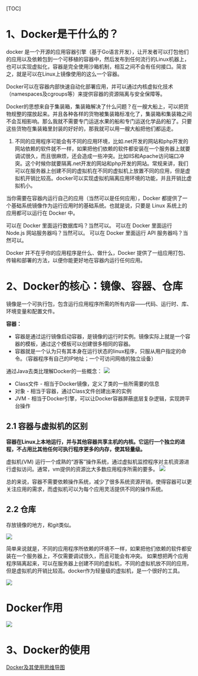 [TOC]

# 1、Docker是干什么的？
docker 是一个开源的应用容器引擎（基于Go语言开发），让开发者可以打包他们的应用以及依赖包到一个可移植的容器中，然后发布到任何流行的Linux机器上，也可以实现虚拟化，容器是完全使用沙箱机制，相互之间不会有任何接口。简言之，就是可以在Linux上镜像使用的这么一个容器。

Docker可以在容器内部快速自动化部署应用，并可以通过内核虚拟化技术（namespaces及cgroups等）来提供容器的资源隔离与安全保障等。

Docker的思想来自于集装箱，集装箱解决了什么问题？在一艘大船上，可以把货物规整的摆放起来。并且各种各样的货物被集装箱标准化了，集装箱和集装箱之间不会互相影响。那么我就不需要专门运送水果的船和专门运送化学品的船了。只要这些货物在集装箱里封装的好好的，那我就可以用一艘大船把他们都运走。

1. 不同的应用程序可能会有不同的应用环境，比如.net开发的网站和php开发的网站依赖的软件就不一样，如果把他们依赖的软件都安装在一个服务器上就要调试很久，而且很麻烦，还会造成一些冲突。比如IIS和Apache访问端口冲突。这个时候你就要隔离.net开发的网站和php开发的网站。常规来讲，我们可以在服务器上创建不同的虚拟机在不同的虚拟机上放置不同的应用，但是虚拟机开销比较高。docker可以实现虚拟机隔离应用环境的功能，并且开销比虚拟机小。

当你需要在容器内运行自己的应用（当然可以是任何应用），Docker 都提供了一个基础系统镜像作为运行应用时的基础系统。也就是说，只要是 Linux 系统上的应用都可以运行在 Docker 中。

可以在 Docker 里面运行数据库吗？当然可以。
可以在 Docker 里面运行 Node.js 网站服务器吗？当然可以。
可以在 Docker 里面运行 API 服务器吗？当然可以。

Docker 并不在乎你的应用程序是什么、做什么，Docker 提供了一组应用打包、传输和部署的方法，以便你能更好地在容器内运行任何应用。


# 2、Docker的核心：镜像、容器、仓库
镜像是一个可执行包，包含运行应用程序所需的所有内容——代码、运行时、库、环境变量和配置文件。

**容器：**

- 容器是通过运行镜像启动容器，是镜像的运行时实例。镜像实际上就是一个容器的模板，通过这个模板可以创建很多相同的容器。
- 容器就是一个认为只有其本身在运行状态的linux程序，只服从用户指定的命令。（容器程序有自己的IP地址；一个可访问网络的独立设备）



通过Java去类比理解Docker的一些概念：
![](https://img-blog.csdnimg.cn/20200128042708714.png?x-oss-process=image/watermark,type_ZmFuZ3poZW5naGVpdGk,shadow_10,text_aHR0cHM6Ly9ibG9nLmNzZG4ubmV0L0V2YW5fTGV1bmc=,size_16,color_FFFFFF,t_70)

- Class文件 - 相当于Docker镜像，定义了类的一些所需要的信息
- 对象 - 相当于容器，通过Class文件创建出来的实例
- JVM - 相当于Docker引擎，可以让Docker容器屏蔽底层复杂逻辑，实现跨平台操作

## 2.1 容器与虚拟机的区别
**容器在Linux上本地运行，并与其他容器共享主机的内核。它运行一个独立的进程，不占用比其他任何可执行程序更多的内存，使其轻量级。**

虚拟机(VM) 运行一个成熟的“游客”操作系统，通过虚拟机监控程序对主机资源进行虚拟访问。通常，vm提供的资源比大多数应用程序所需的要多。
![](https://img-blog.csdnimg.cn/20200128042721539.png?x-oss-process=image/watermark,type_ZmFuZ3poZW5naGVpdGk,shadow_10,text_aHR0cHM6Ly9ibG9nLmNzZG4ubmV0L0V2YW5fTGV1bmc=,size_16,color_FFFFFF,t_70)

总的来说，容器不需要依赖操作系统，减少了很多系统资源开销，使得容器可以更关注应用的需求，而虚拟机可以为每个应用灵活提供不同的操作系统。

## 2.2 仓库
存放镜像的地方，和git类似。

![](https://img-blog.csdnimg.cn/20190131193142244.png)

简单来说就是，不同的应用程序所依赖的环境不一样，如果把他们依赖的软件都安装在一个服务器上，不仅需要调试很久，而且可能会有冲突。
如果想把两个应用程序隔离起来，可以在服务器上创建不同的虚拟机，不同的虚拟机放不同的应用，但是虚拟机的开销比较高。docker作为轻量级的虚拟机，是一个很好的工具。

![](https://img-blog.csdnimg.cn/20190131155147837.png?x-oss-process=image/watermark,type_ZmFuZ3poZW5naGVpdGk,shadow_10,text_aHR0cHM6Ly9ibG9nLmNzZG4ubmV0L3FzYmJs,size_16,color_FFFFFF,t_70)


# Docker作用
![](https://img-blog.csdnimg.cn/20190131203930409.png?x-oss-process=image/watermark,type_ZmFuZ3poZW5naGVpdGk,shadow_10,text_aHR0cHM6Ly9ibG9nLmNzZG4ubmV0L3FzYmJs,size_16,color_FFFFFF,t_70)

# 3、Docker的使用
[Docker及其使用思维导图](https://blog.csdn.net/An1090239782/article/details/85127030)